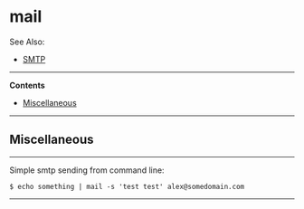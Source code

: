 # mail

See Also:

 - [SMTP](SMTP.md)

---

**Contents**

- [Miscellaneous](Mail.md#miscellaneous)

---

## Miscellaneous

---

Simple smtp sending from command line:

    $ echo something | mail -s 'test test' alex@somedomain.com
    
---
